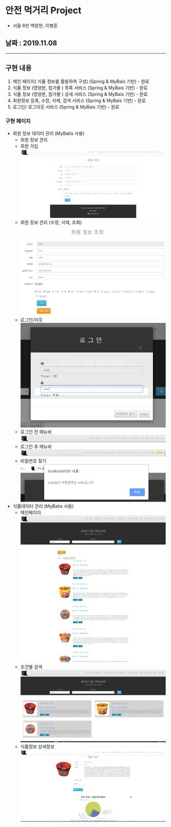 # 안전 먹거리 Project
- 서울 6반 백창현, 이병훈

## 날짜 : 2019.11.08

--- 
## 구현 내용
1) 메인 페이지( 식품 정보를 활용하여 구성) (Spring & MyBais 기반) - 완료
2) 식품 정보 (영양분, 첨가물 ) 목록 서비스 (Spring & MyBais 기반) - 완료
3) 식품 정보 (영양분, 첨가물 ) 상세 서비스 (Spring & MyBais 기반) - 완료
4) 회원정보 등록, 수정, 삭제, 검색 서비스 (Spring & MyBais 기반) - 완료
5) 로그인/ 로그아웃 서비스 (Spring & MyBais 기반) - 완료

### 구현 페이지
- 회원 정보 데이터 관리 (MyBatis 사용)
  * 회원 정보 관리
  - 회원 가입
  ![회원 가입](./capture/회원가입.PNG)
  - 회원 정보 관리 (수정, 삭제, 조회)
  ![회원 가입](./capture/회원정보.PNG)
  * 로그인/아웃
  ![로그인](./capture/로그인.PNG)
  - 로그인 전 메뉴바
  ![로그인전](./capture/로그인전.PNG)
  - 로그인 후 메뉴바
  ![로그인후](./capture/로그인후.PNG)
  - 비밀번호 찾기
  ![비밀번호 찾기](./capture/비밀번호찾기.PNG)
- 식품데이터 관리 (MyBatis 사용)
  * 메인페이지
  ![전체 검색](./capture/전체검색.PNG)
  * 조건별 검색
  ![조건 검색](./capture/조건검색.PNG)
  * 식품정보 상세정보
  ![상세 정보](./capture/상세정보.PNG)